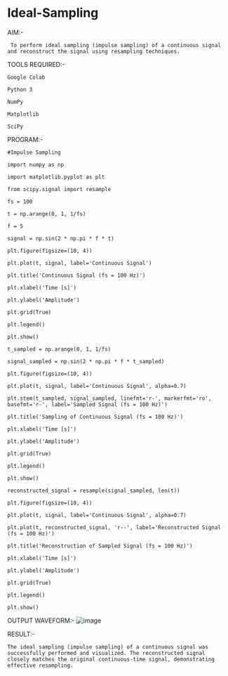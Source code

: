 # Ideal-Sampling
AIM:-
     
     To perform ideal sampling (impulse sampling) of a continuous signal and reconstruct the signal using resampling techniques.

TOOLS REQUIRED:-

    Google Colab

    Python 3

    NumPy

    Matplotlib

    SciPy

PROGRAM:-

    #Impulse Sampling

    import numpy as np

    import matplotlib.pyplot as plt

    from scipy.signal import resample

    fs = 100

    t = np.arange(0, 1, 1/fs) 

    f = 5

    signal = np.sin(2 * np.pi * f * t)

    plt.figure(figsize=(10, 4))

    plt.plot(t, signal, label='Continuous Signal')

    plt.title('Continuous Signal (fs = 100 Hz)')
  
    plt.xlabel('Time [s]')

    plt.ylabel('Amplitude')

    plt.grid(True)

    plt.legend()

    plt.show()

    t_sampled = np.arange(0, 1, 1/fs)

    signal_sampled = np.sin(2 * np.pi * f * t_sampled)

    plt.figure(figsize=(10, 4))

    plt.plot(t, signal, label='Continuous Signal', alpha=0.7)

    plt.stem(t_sampled, signal_sampled, linefmt='r-', markerfmt='ro', basefmt='r-', label='Sampled Signal (fs = 100 Hz)')

    plt.title('Sampling of Continuous Signal (fs = 100 Hz)')

    plt.xlabel('Time [s]')

    plt.ylabel('Amplitude')

    plt.grid(True)

    plt.legend()

    plt.show()

    reconstructed_signal = resample(signal_sampled, len(t))

    plt.figure(figsize=(10, 4))

    plt.plot(t, signal, label='Continuous Signal', alpha=0.7)

    plt.plot(t, reconstructed_signal, 'r--', label='Reconstructed Signal (fs = 100 Hz)')

    plt.title('Reconstruction of Sampled Signal (fs = 100 Hz)')

    plt.xlabel('Time [s]')

    plt.ylabel('Amplitude')

    plt.grid(True)

    plt.legend()

    plt.show()


OUTPUT WAVEFORM:-
    ![image](https://github.com/user-attachments/assets/b648cad2-3d2a-40d4-bf65-a5421eb450a7)



RESULT:-
    
    
    The ideal sampling (impulse sampling) of a continuous signal was successfully performed and visualized. The reconstructed signal closely matches the original continuous-time signal, demonstrating effective resampling.
